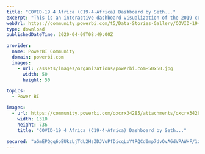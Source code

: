 ```yaml
---
title: "COVID-19 4 Africa (C19-4-Africa) Dashboard by Seth..."
excerpt: "This is an interactive dashboard visualization of the 2019 coronavirus outbreak with a focus on Africa. The source data set is made publicly"
webUrl: https://community.powerbi.com/t5/Data-Stories-Gallery/COVID-19-4-Africa-C19-4-Africa-Dashboard-by-Seth-Samuel/m-p/1017904
type: download
publishedDateTime: 2020-04-09T08:49:00Z

provider:
  name: PowerBI Community
  domain: powerbi.com
  images:
    - url: /assets/images/organizations/powerbi.com-50x50.jpg
      width: 50
      height: 50

topics:
  - Power BI

images:
  - url: https://community.powerbi.com/oxcrx34285/attachments/oxcrx34285/DataStoriesGallery/3725/1/Covid%2019.PNG
    width: 1310
    height: 736
    title: "COVID-19 4 Africa (C19-4-Africa) Dashboard by Seth..."

secured: "aGmEPQgq6pEUkzLjTdL2HsZDJVuPfDicqLxYtRQCd0mp7dvOvA6dVPAWHF/1zjP57DYPn/OtXmsesEkcpUAcCL6JEPRT5OX30tcxHdH1SIBlfPPUM6dE5zZv2+pHEKTzEj7jRZVYPHW5E0hnITmHzNajzz+yfLylNhYePOK5Io/oWkeT6aIqhsbNUbRs96t9iuEU8uHQCpYpkciA0hYRn7QeRBL6ScLvasvAHTCw6sWjg3FKXr1Q5Tw294Cy58xczHTaCYyiko+IfMBmJzAEPPsT2F3SXVqn4tFz5D8U3OWWgCXtpiLXGaL0ux4Lv9wZqZx1uul18nbFe4OBbAY8rNTDMtz3G0zkXp+JjtkL3iT2zxSGqaXhZ6TUf++CQpT8;jEXiiiEplReNsGUyS5Lb2g=="
---
```


